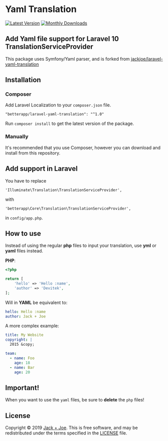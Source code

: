 # Yaml Translation

[![Latest Version](https://img.shields.io/packagist/v/betterapp/yaml-translation.svg)](https://packagist.org/packages/jackjoe/yaml-translation)
[![Monthly Downloads](https://img.shields.io/packagist/dm/betterapp/yaml-translation.svg)](https://packagist.org/jackjoe/yaml-translation/image/stats)

## Add Yaml file support for Laravel 10 TranslationServiceProvider

This package uses Symfony/Yaml parser, and is forked from
[jackjoe/laravel-yaml-translation](https://github.com/jackjoe/laravel-yaml-translation)

## Installation

### Composer

Add Laravel Localization to your `composer.json` file.

    "betterapp/laravel-yaml-translation": "^1.0"

Run `composer install` to get the latest version of the package.

### Manually

It's recommended that you use Composer, however you can download and install
from this repository.

## Add support in Laravel

You have to replace

`'Illuminate\Translation\TranslationServiceProvider',`

with

`'betterapp\Core\Translation\TranslationServiceProvider',`

in `config/app.php`.

## How to use

Instead of using the regular **php** files to input your translation, use
**yml** or **yaml** files instead.

**PHP**:

```php
<?php

return [
	'hello' => 'Hello :name',
    'author' => 'Devitek',
];
```

Will in **YAML** be equivalent to:

```yaml
hello: Hello :name
author: Jack + Joe
```

A more complex example:

```yaml
title: My Website
copyright: |
  2015 &copy;

team:
  - name: Foo
    age: 18
  - name: Bar
    age: 20
```

## Important!

When you want to use the `yaml` files, be sure to **delete** the `php` files!

## License

Copyright © 2019 [Jack + Joe](https://jackjoe.be?utm_source=github&utm_campaign=yml). This is free
software, and may be redistributed under the terms specified in the
[LICENSE](/LICENSE) file.
